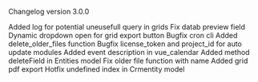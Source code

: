 Changelog version 3.0.0
 
Added log for potential uneusefull query in grids
Fix datab preview field
Dynamic dropdown open for grid export button
Bugfix cron cli
Added delete_older_files function
Bugfix license_token and project_id for auto update modules
Added event description in vue_calendar
Added method deleteField in Entities model
Fix older file function with name
Added grid pdf export
Hotfix undefined index in Crmentity model
